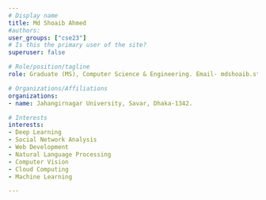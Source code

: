```yaml
---
# Display name
title: Md Shoaib Ahmed
#authors:
user_groups: ["cse23"]
# Is this the primary user of the site?
superuser: false

# Role/position/tagline
role: Graduate (MS), Computer Science & Engineering. Email- mdshoaib.stu2017@juniv.edu

# Organizations/Affiliations
organizations:
- name: Jahangirnagar University, Savar, Dhaka-1342.

# Interests
interests:
- Deep Learning 
- Social Network Analysis
- Web Development
- Natural Language Processing
- Computer Vision
- Cloud Computing
- Machine Learning

---
```

